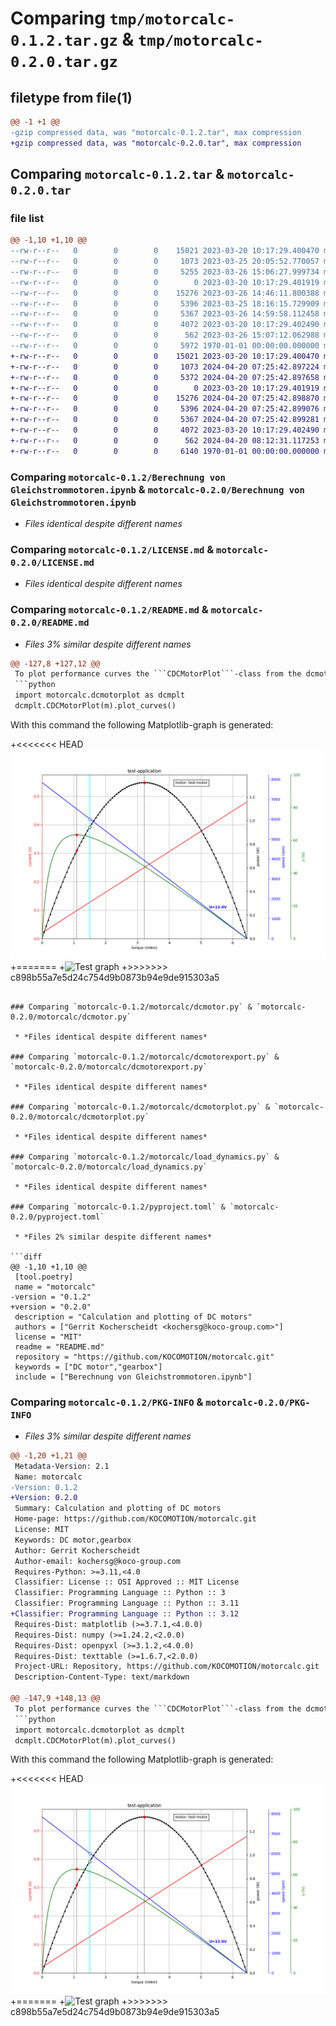 # Comparing `tmp/motorcalc-0.1.2.tar.gz` & `tmp/motorcalc-0.2.0.tar.gz`

## filetype from file(1)

```diff
@@ -1 +1 @@
-gzip compressed data, was "motorcalc-0.1.2.tar", max compression
+gzip compressed data, was "motorcalc-0.2.0.tar", max compression
```

## Comparing `motorcalc-0.1.2.tar` & `motorcalc-0.2.0.tar`

### file list

```diff
@@ -1,10 +1,10 @@
--rw-r--r--   0        0        0    15021 2023-03-20 10:17:29.400470 motorcalc-0.1.2/Berechnung von Gleichstrommotoren.ipynb
--rw-r--r--   0        0        0     1073 2023-03-25 20:05:52.770057 motorcalc-0.1.2/LICENSE.md
--rw-r--r--   0        0        0     5255 2023-03-26 15:06:27.999734 motorcalc-0.1.2/README.md
--rw-r--r--   0        0        0        0 2023-03-20 10:17:29.401919 motorcalc-0.1.2/motorcalc/__init__.py
--rw-r--r--   0        0        0    15276 2023-03-26 14:46:11.800388 motorcalc-0.1.2/motorcalc/dcmotor.py
--rw-r--r--   0        0        0     5396 2023-03-25 18:16:15.729909 motorcalc-0.1.2/motorcalc/dcmotorexport.py
--rw-r--r--   0        0        0     5367 2023-03-26 14:59:58.112458 motorcalc-0.1.2/motorcalc/dcmotorplot.py
--rw-r--r--   0        0        0     4072 2023-03-20 10:17:29.402490 motorcalc-0.1.2/motorcalc/load_dynamics.py
--rw-r--r--   0        0        0      562 2023-03-26 15:07:12.062988 motorcalc-0.1.2/pyproject.toml
--rw-r--r--   0        0        0     5972 1970-01-01 00:00:00.000000 motorcalc-0.1.2/PKG-INFO
+-rw-r--r--   0        0        0    15021 2023-03-20 10:17:29.400470 motorcalc-0.2.0/Berechnung von Gleichstrommotoren.ipynb
+-rw-r--r--   0        0        0     1073 2024-04-20 07:25:42.897224 motorcalc-0.2.0/LICENSE.md
+-rw-r--r--   0        0        0     5372 2024-04-20 07:25:42.897658 motorcalc-0.2.0/README.md
+-rw-r--r--   0        0        0        0 2023-03-20 10:17:29.401919 motorcalc-0.2.0/motorcalc/__init__.py
+-rw-r--r--   0        0        0    15276 2024-04-20 07:25:42.898870 motorcalc-0.2.0/motorcalc/dcmotor.py
+-rw-r--r--   0        0        0     5396 2024-04-20 07:25:42.899076 motorcalc-0.2.0/motorcalc/dcmotorexport.py
+-rw-r--r--   0        0        0     5367 2024-04-20 07:25:42.899281 motorcalc-0.2.0/motorcalc/dcmotorplot.py
+-rw-r--r--   0        0        0     4072 2023-03-20 10:17:29.402490 motorcalc-0.2.0/motorcalc/load_dynamics.py
+-rw-r--r--   0        0        0      562 2024-04-20 08:12:31.117253 motorcalc-0.2.0/pyproject.toml
+-rw-r--r--   0        0        0     6140 1970-01-01 00:00:00.000000 motorcalc-0.2.0/PKG-INFO
```

### Comparing `motorcalc-0.1.2/Berechnung von Gleichstrommotoren.ipynb` & `motorcalc-0.2.0/Berechnung von Gleichstrommotoren.ipynb`

 * *Files identical despite different names*

### Comparing `motorcalc-0.1.2/LICENSE.md` & `motorcalc-0.2.0/LICENSE.md`

 * *Files identical despite different names*

### Comparing `motorcalc-0.1.2/README.md` & `motorcalc-0.2.0/README.md`

 * *Files 3% similar despite different names*

```diff
@@ -127,8 +127,12 @@
 To plot performance curves the ```CDCMotorPlot```-class from the dcmotorplot-module is needed. 
 ```python
 import motorcalc.dcmotorplot as dcmplt
 dcmplt.CDCMotorPlot(m).plot_curves()
 ```
 With this command the following Matplotlib-graph is generated:
 
+<<<<<<< HEAD
 ![Test graph](https://github.com/KOCOMOTION/motorcalc/blob/master/doc/img/performance_curve.png?raw=true)
+=======
+![Test graph](./doc/img/performance_curve.png)
+>>>>>>> c898b55a7e5d24c754d9b0873b94e9de915303a5
```

### Comparing `motorcalc-0.1.2/motorcalc/dcmotor.py` & `motorcalc-0.2.0/motorcalc/dcmotor.py`

 * *Files identical despite different names*

### Comparing `motorcalc-0.1.2/motorcalc/dcmotorexport.py` & `motorcalc-0.2.0/motorcalc/dcmotorexport.py`

 * *Files identical despite different names*

### Comparing `motorcalc-0.1.2/motorcalc/dcmotorplot.py` & `motorcalc-0.2.0/motorcalc/dcmotorplot.py`

 * *Files identical despite different names*

### Comparing `motorcalc-0.1.2/motorcalc/load_dynamics.py` & `motorcalc-0.2.0/motorcalc/load_dynamics.py`

 * *Files identical despite different names*

### Comparing `motorcalc-0.1.2/pyproject.toml` & `motorcalc-0.2.0/pyproject.toml`

 * *Files 2% similar despite different names*

```diff
@@ -1,10 +1,10 @@
 [tool.poetry]
 name = "motorcalc"
-version = "0.1.2"
+version = "0.2.0"
 description = "Calculation and plotting of DC motors"
 authors = ["Gerrit Kocherscheidt <kochersg@koco-group.com>"]
 license = "MIT"
 readme = "README.md"
 repository = "https://github.com/KOCOMOTION/motorcalc.git"
 keywords = ["DC motor","gearbox"]
 include = ["Berechnung von Gleichstrommotoren.ipynb"]
```

### Comparing `motorcalc-0.1.2/PKG-INFO` & `motorcalc-0.2.0/PKG-INFO`

 * *Files 3% similar despite different names*

```diff
@@ -1,20 +1,21 @@
 Metadata-Version: 2.1
 Name: motorcalc
-Version: 0.1.2
+Version: 0.2.0
 Summary: Calculation and plotting of DC motors
 Home-page: https://github.com/KOCOMOTION/motorcalc.git
 License: MIT
 Keywords: DC motor,gearbox
 Author: Gerrit Kocherscheidt
 Author-email: kochersg@koco-group.com
 Requires-Python: >=3.11,<4.0
 Classifier: License :: OSI Approved :: MIT License
 Classifier: Programming Language :: Python :: 3
 Classifier: Programming Language :: Python :: 3.11
+Classifier: Programming Language :: Python :: 3.12
 Requires-Dist: matplotlib (>=3.7.1,<4.0.0)
 Requires-Dist: numpy (>=1.24.2,<2.0.0)
 Requires-Dist: openpyxl (>=3.1.2,<4.0.0)
 Requires-Dist: texttable (>=1.6.7,<2.0.0)
 Project-URL: Repository, https://github.com/KOCOMOTION/motorcalc.git
 Description-Content-Type: text/markdown
 
@@ -147,9 +148,13 @@
 To plot performance curves the ```CDCMotorPlot```-class from the dcmotorplot-module is needed. 
 ```python
 import motorcalc.dcmotorplot as dcmplt
 dcmplt.CDCMotorPlot(m).plot_curves()
 ```
 With this command the following Matplotlib-graph is generated:
 
+<<<<<<< HEAD
 ![Test graph](https://github.com/KOCOMOTION/motorcalc/blob/master/doc/img/performance_curve.png?raw=true)
+=======
+![Test graph](./doc/img/performance_curve.png)
+>>>>>>> c898b55a7e5d24c754d9b0873b94e9de915303a5
```

